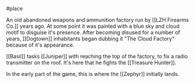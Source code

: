 #place 

An old abandoned weapons and ammunition factory run by [[LZH Firearms Co.]] years ago. At some point it was painted with a blue sky and cloud motif to disguise it's presence. After becoming disused for a number of years, [[Dogtown]] inhabitants began dubbing it "The Cloud Factory" because of it's appearance.

[[Basil]] tasks [[Juniper]] with reaching the top of the factory, to fix a radio transmitter on the roof. It's here that he fights the [[Treasure Hunter]].

In the early part of the game, this is where the [[Zephyr]] initially lands.